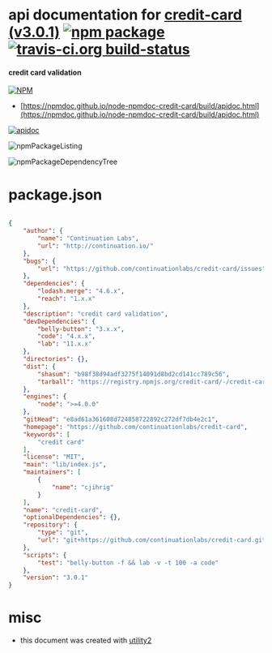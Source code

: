# api documentation for  [credit-card (v3.0.1)](https://github.com/continuationlabs/credit-card)  [![npm package](https://img.shields.io/npm/v/npmdoc-credit-card.svg?style=flat-square)](https://www.npmjs.org/package/npmdoc-credit-card) [![travis-ci.org build-status](https://api.travis-ci.org/npmdoc/node-npmdoc-credit-card.svg)](https://travis-ci.org/npmdoc/node-npmdoc-credit-card)
#### credit card validation

[![NPM](https://nodei.co/npm/credit-card.png?downloads=true&downloadRank=true&stars=true)](https://www.npmjs.com/package/credit-card)

- [https://npmdoc.github.io/node-npmdoc-credit-card/build/apidoc.html](https://npmdoc.github.io/node-npmdoc-credit-card/build/apidoc.html)

[![apidoc](https://npmdoc.github.io/node-npmdoc-credit-card/build/screenCapture.buildCi.browser.%252Ftmp%252Fbuild%252Fapidoc.html.png)](https://npmdoc.github.io/node-npmdoc-credit-card/build/apidoc.html)

![npmPackageListing](https://npmdoc.github.io/node-npmdoc-credit-card/build/screenCapture.npmPackageListing.svg)

![npmPackageDependencyTree](https://npmdoc.github.io/node-npmdoc-credit-card/build/screenCapture.npmPackageDependencyTree.svg)



# package.json

```json

{
    "author": {
        "name": "Continuation Labs",
        "url": "http://continuation.io/"
    },
    "bugs": {
        "url": "https://github.com/continuationlabs/credit-card/issues"
    },
    "dependencies": {
        "lodash.merge": "4.6.x",
        "reach": "1.x.x"
    },
    "description": "credit card validation",
    "devDependencies": {
        "belly-button": "3.x.x",
        "code": "4.x.x",
        "lab": "11.x.x"
    },
    "directories": {},
    "dist": {
        "shasum": "b98f38d94adf3275f14091d8bd2cd141cc789c56",
        "tarball": "https://registry.npmjs.org/credit-card/-/credit-card-3.0.1.tgz"
    },
    "engines": {
        "node": ">=4.0.0"
    },
    "gitHead": "e8ad61a361608d724858722892c272df7db4e2c1",
    "homepage": "https://github.com/continuationlabs/credit-card",
    "keywords": [
        "credit card"
    ],
    "license": "MIT",
    "main": "lib/index.js",
    "maintainers": [
        {
            "name": "cjihrig"
        }
    ],
    "name": "credit-card",
    "optionalDependencies": {},
    "repository": {
        "type": "git",
        "url": "git+https://github.com/continuationlabs/credit-card.git"
    },
    "scripts": {
        "test": "belly-button -f && lab -v -t 100 -a code"
    },
    "version": "3.0.1"
}
```



# misc
- this document was created with [utility2](https://github.com/kaizhu256/node-utility2)
